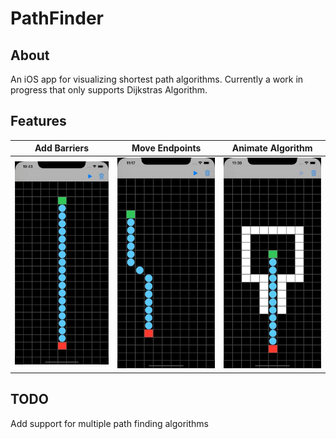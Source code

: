 # PathFinder

## **About**

An iOS app for visualizing shortest path algorithms. Currently a work in progress that only supports Dijkstras Algorithm.

## **Features**

[addbarriers]: Media/add_barriers.gif?raw=true "Add Barriers"
[moveendpoints]: Media/move_endpoints.gif?raw=true "Move Endpoints"
[animatealgorithm]: Media/animate.gif?raw=true "Animate Algorithm"

|         Add Barriers         |          Move Endpoints          |           Animate Algorithm            |
| :--------------------------: | :------------------------------: | :------------------------------------: |
| ![Add Barriers][addbarriers] | ![Move Endpoints][moveendpoints] | ![Animate Algorithm][animatealgorithm] |

## **TODO**

Add support for multiple path finding algorithms

